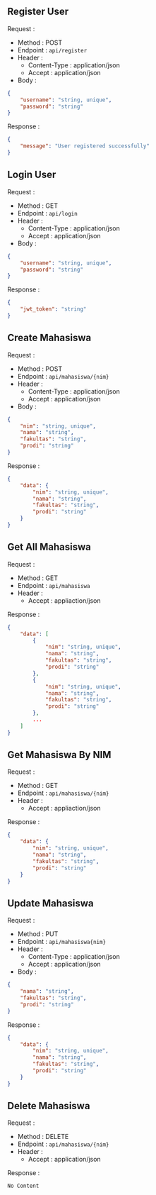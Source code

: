 ## Register User

Request :

-   Method : POST
-   Endpoint : `api/register`
-   Header :
    -   Content-Type : application/json
    -   Accept : application/json
-   Body :

```json
{
    "username": "string, unique",
    "password": "string"
}
```

Response :

```json
{
    "message": "User registered successfully"
}
```

## Login User

Request :

-   Method : GET
-   Endpoint : `api/login`
-   Header :
    -   Content-Type : application/json
    -   Accept : application/json
-   Body :

```json
{
    "username": "string, unique",
    "password": "string"
}
```

Response :

```json
{
    "jwt_token": "string"
}
```

## Create Mahasiswa

Request :

-   Method : POST
-   Endpoint : `api/mahasiswa/{nim}`
-   Header :
    -   Content-Type : application/json
    -   Accept : application/json
-   Body :

```json
{
    "nim": "string, unique",
    "nama": "string",
    "fakultas": "string",
    "prodi": "string"
}
```

Response :

```json
{
    "data": {
        "nim": "string, unique",
        "nama": "string",
        "fakultas": "string",
        "prodi": "string"
    }
}
```

## Get All Mahasiswa

Request :

-   Method : GET
-   Endpoint : `api/mahasiswa`
-   Header :
    -   Accept : appliaction/json

Response :

```json
{
    "data": [
        {
            "nim": "string, unique",
            "nama": "string",
            "fakultas": "string",
            "prodi": "string"
        },
        {
            "nim": "string, unique",
            "nama": "string",
            "fakultas": "string",
            "prodi": "string"
        },
        ...
    ]
}
```

## Get Mahasiswa By NIM

Request :

-   Method : GET
-   Endpoint : `api/mahasiswa/{nim}`
-   Header :
    -   Accept : appliaction/json

Response :

```json
{
    "data": {
        "nim": "string, unique",
        "nama": "string",
        "fakultas": "string",
        "prodi": "string"
    }
}
```

## Update Mahasiswa

Request :

-   Method : PUT
-   Endpoint : `api/mahasiswa{nim}`
-   Header :
    -   Content-Type : application/json
    -   Accept : application/json
-   Body :

```json
{
    "nama": "string",
    "fakultas": "string",
    "prodi": "string"
}
```

Response :

```json
{
    "data": {
        "nim": "string, unique",
        "nama": "string",
        "fakultas": "string",
        "prodi": "string"
    }
}
```

## Delete Mahasiswa

Request :

-   Method : DELETE
-   Endpoint : `api/mahasiswa/{nim}`
-   Header :
    -   Accept : application/json

Response :

```text
No Content
```
